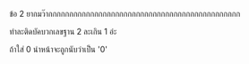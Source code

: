 ข้อ 2 ยากมว๊ากกกกกกกกกกกกกกกกกกกกกกกกกกกกกกกกกกกกกกกกกกกกกก

ทำละติดบัคบวกเลขฐาน 2 ละเกิน 1 อ่ะ

ถ้าใส่ 0 นำหน้าจะถูกนับว่าเป็น '0'
